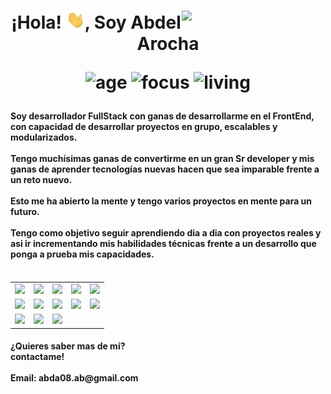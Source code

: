 <h1 align="center"><img align='right' src="https://media.giphy.com/media/M9gbBd9nbDrOTu1Mqx/giphy.gif" width="230"></h1>

<h1 align="center">¡Hola! <img src="https://github.com/ABSphreak/ABSphreak/blob/master/gifs/Hi.gif" width="30px">, Soy Abdel Arocha

![age](https://img.shields.io/badge/age-32-blue)
![focus](https://img.shields.io/badge/focus-FullStack-brightgreen)
![living](https://img.shields.io/badge/living-Venezuela-3c9)
  </h1>
<h4 align="left">Soy desarrollador FullStack con ganas de desarrollarme en el FrontEnd, con capacidad de desarrollar proyectos en grupo, escalables y modularizados.<br> <br>  Tengo muchísimas ganas de convertirme en un gran Sr developer y mis ganas de aprender tecnologías nuevas hacen que sea imparable frente a un reto nuevo.<br> <br>  Esto me ha abierto la mente y tengo varios proyectos en mente para un futuro.<br> <br>  Tengo como objetivo seguir aprendiendo dia a dia con proyectos reales y asi ir incrementando mis habilidades técnicas frente a un desarrollo que ponga a prueba mis capacidades. <br><br>
  </h4>


<table align="center">
<tbody>
 <tr>
<td align="center" width="20%">
<img height="60px" src="https://cdn.svgporn.com/logos/html-5.svg">
</td>

<td align="center" width="20%">
<img height="60px" src="https://cdn.svgporn.com/logos/css-3.svg">
</td>

<td align="center" width="20%">
<img height="60px" src="https://cdn.svgporn.com/logos/javascript.svg">
</td>
   <td align="center" width="20%">
        <img height="60px" src="https://cdn.svgporn.com/logos/react.svg">
</td>
   <td align="center" width="20%">
        <img height="60px" src="https://cdn.svgporn.com/logos/express.svg">
</td>
</tr>
   <tr>
<td align="center" width="20%">
<img height="60px" src="https://cdn.svgporn.com/logos/nodejs.svg">
</td>

<td align="center" width="20%">
<img height="60px" src="https://cdn.svgporn.com/logos/sequelize.svg">
</td>

<td align="center" width="20%">
<img height="60px" src="https://cdn.svgporn.com/logos/git-icon.svg">
</td>
   <td align="center" width="20%">
        <img height="60px" src="https://cdn.svgporn.com/logos/postman.svg">
</td>
   <td align="center" width="20%">
        <img height="60px" src="https://cdn.svgporn.com/logos/postgresql.svg">
</td>
</tr>
  <tr>
<td align="center" width="20%">
<img height="60px" src="https://cdn.svgporn.com/logos/redux.svg"
     </td>
<td align="center" width="20%">
<img height="60px" src="https://cdn.svgporn.com/logos/jwt.svg">
</td>

<td align="center" width="20%">
<img height="60px" src="https://cdn.svgporn.com/logos/react-router.svg">
</td>

</tr>

</tbody>
</table>

<h4>¿Quieres saber mas de mi?<br> contactame!<br><br>Email: abda08.ab@gmail.com</h4>


